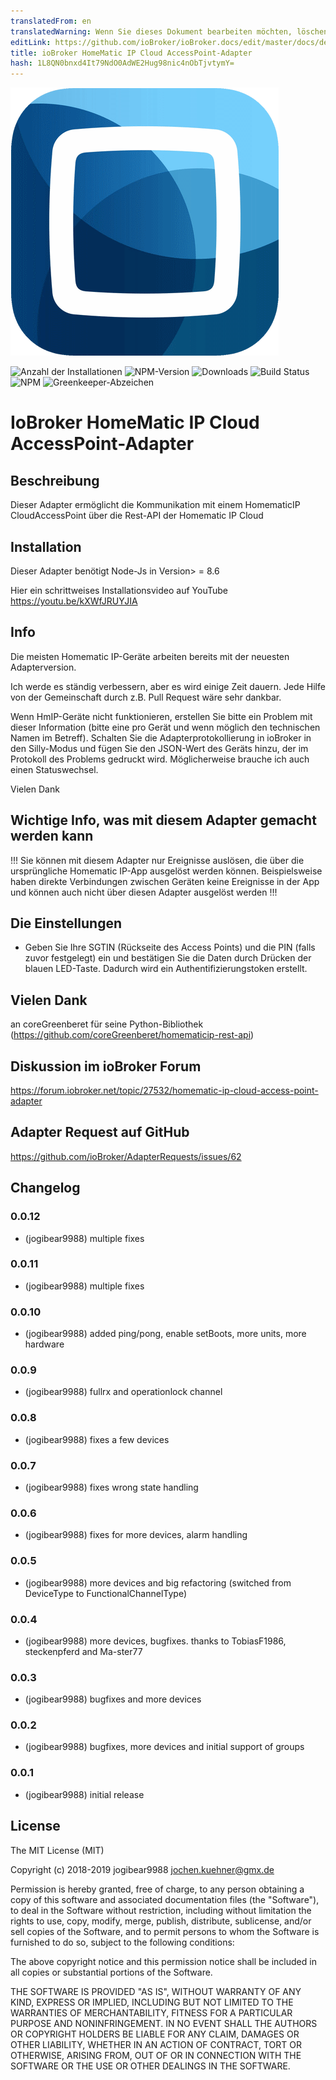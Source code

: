 ```yaml
---
translatedFrom: en
translatedWarning: Wenn Sie dieses Dokument bearbeiten möchten, löschen Sie bitte das Feld "translationsFrom". Andernfalls wird dieses Dokument automatisch erneut übersetzt
editLink: https://github.com/ioBroker/ioBroker.docs/edit/master/docs/de/adapterref/iobroker.hmip/README.md
title: ioBroker HomeMatic IP Cloud AccessPoint-Adapter
hash: 1L8QN0bnxd4It79NdO0AdWE2Hug98nic4nObTjvtymY=
---
```

![Logo](../../../en/adapterref/iobroker.hmip/admin/homematic.png)

![Anzahl der Installationen](http://iobroker.live/badges/hmip-stable.svg)
![NPM-Version](http://img.shields.io/npm/v/iobroker.hmip.svg)
![Downloads](https://img.shields.io/npm/dm/iobroker.hmip.svg)
![Build Status](https://travis-ci.org/iobroker-community-adapters/ioBroker.hmip.svg?branch=master)
![NPM](https://nodei.co/npm/iobroker.hmip.png?downloads=true)
![Greenkeeper-Abzeichen](https://badges.greenkeeper.io/iobroker-community-adapters/ioBroker.hmip.svg)

# IoBroker HomeMatic IP Cloud AccessPoint-Adapter
## Beschreibung
Dieser Adapter ermöglicht die Kommunikation mit einem HomematicIP CloudAccessPoint über die Rest-API der Homematic IP Cloud

## Installation
Dieser Adapter benötigt Node-Js in Version> = 8.6

Hier ein schrittweises Installationsvideo auf YouTube https://youtu.be/kXWfJRUYJIA

## Info
Die meisten Homematic IP-Geräte arbeiten bereits mit der neuesten Adapterversion.

Ich werde es ständig verbessern, aber es wird einige Zeit dauern. Jede Hilfe von der Gemeinschaft durch z.B. Pull Request wäre sehr dankbar.

Wenn HmIP-Geräte nicht funktionieren, erstellen Sie bitte ein Problem mit dieser Information (bitte eine pro Gerät und wenn möglich den technischen Namen im Betreff).
Schalten Sie die Adapterprotokollierung in ioBroker in den Silly-Modus und fügen Sie den JSON-Wert des Geräts hinzu, der im Protokoll des Problems gedruckt wird.
Möglicherweise brauche ich auch einen Statuswechsel.

Vielen Dank

## Wichtige Info, was mit diesem Adapter gemacht werden kann
!!! Sie können mit diesem Adapter nur Ereignisse auslösen, die über die ursprüngliche Homematic IP-App ausgelöst werden können.
Beispielsweise haben direkte Verbindungen zwischen Geräten keine Ereignisse in der App und können auch nicht über diesen Adapter ausgelöst werden !!!

## Die Einstellungen
* Geben Sie Ihre SGTIN (Rückseite des Access Points) und die PIN (falls zuvor festgelegt) ein und bestätigen Sie die Daten durch Drücken der blauen LED-Taste. Dadurch wird ein Authentifizierungstoken erstellt.

## Vielen Dank
an coreGreenberet für seine Python-Bibliothek (https://github.com/coreGreenberet/homematicip-rest-api)

## Diskussion im ioBroker Forum
https://forum.iobroker.net/topic/27532/homematic-ip-cloud-access-point-adapter

## Adapter Request auf GitHub
https://github.com/ioBroker/AdapterRequests/issues/62

## Changelog

### 0.0.12
* (jogibear9988) multiple fixes

### 0.0.11
* (jogibear9988) multiple fixes

### 0.0.10
* (jogibear9988) added ping/pong, enable setBoots, more units, more hardware

### 0.0.9
* (jogibear9988) fullrx and operationlock channel

### 0.0.8
* (jogibear9988) fixes a few devices

### 0.0.7
* (jogibear9988) fixes wrong state handling

### 0.0.6
* (jogibear9988) fixes for more devices, alarm handling

### 0.0.5
* (jogibear9988) more devices and big refactoring (switched from DeviceType to FunctionalChannelType)

### 0.0.4
* (jogibear9988) more devices, bugfixes. thanks to TobiasF1986, steckenpferd and Ma-ster77

### 0.0.3
* (jogibear9988) bugfixes and more devices 

### 0.0.2
* (jogibear9988) bugfixes, more devices and initial support of groups

### 0.0.1
* (jogibear9988) initial release

## License
The MIT License (MIT)

Copyright (c) 2018-2019 jogibear9988 <jochen.kuehner@gmx.de>

Permission is hereby granted, free of charge, to any person obtaining a copy
of this software and associated documentation files (the "Software"), to deal
in the Software without restriction, including without limitation the rights
to use, copy, modify, merge, publish, distribute, sublicense, and/or sell
copies of the Software, and to permit persons to whom the Software is
furnished to do so, subject to the following conditions:

The above copyright notice and this permission notice shall be included in
all copies or substantial portions of the Software.

THE SOFTWARE IS PROVIDED "AS IS", WITHOUT WARRANTY OF ANY KIND, EXPRESS OR
IMPLIED, INCLUDING BUT NOT LIMITED TO THE WARRANTIES OF MERCHANTABILITY,
FITNESS FOR A PARTICULAR PURPOSE AND NONINFRINGEMENT. IN NO EVENT SHALL THE
AUTHORS OR COPYRIGHT HOLDERS BE LIABLE FOR ANY CLAIM, DAMAGES OR OTHER
LIABILITY, WHETHER IN AN ACTION OF CONTRACT, TORT OR OTHERWISE, ARISING FROM,
OUT OF OR IN CONNECTION WITH THE SOFTWARE OR THE USE OR OTHER DEALINGS IN
THE SOFTWARE.